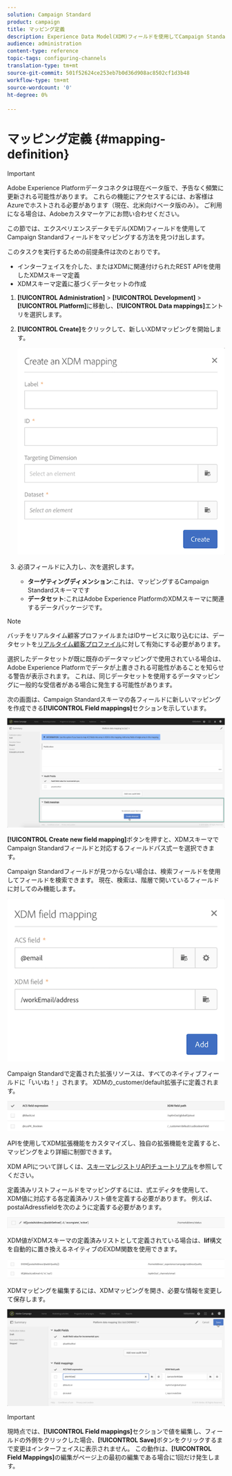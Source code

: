 ```yaml
---
solution: Campaign Standard
product: campaign
title: マッピング定義
description: Experience Data Model(XDM)フィールドを使用してCampaign Standardフィールドをマッピングする方法について説明します。
audience: administration
content-type: reference
topic-tags: configuring-channels
translation-type: tm+mt
source-git-commit: 501f52624ce253eb7b0d36d908ac8502cf1d3b48
workflow-type: tm+mt
source-wordcount: '0'
ht-degree: 0%

---
```



# マッピング定義 {#mapping-definition}

>[!IMPORTANT]
>
>Adobe Experience Platformデータコネクタは現在ベータ版で、予告なく頻繁に更新される可能性があります。 これらの機能にアクセスするには、お客様はAzureでホストされる必要があります（現在、北米向けベータ版のみ）。 ご利用になる場合は、Adobeカスタマーケアにお問い合わせください。

この節では、エクスペリエンスデータモデル(XDM)フィールドを使用してCampaign Standardフィールドをマッピングする方法を見つけ出します。

このタスクを実行するための前提条件は次のとおりです。

* インターフェイスを介した、またはXDMに関連付けられたREST APIを使用したXDMスキーマ定義
* XDMスキーマ定義に基づくデータセットの作成

1. **[!UICONTROL Administration]** > **[!UICONTROL Development]** > **[!UICONTROL Platform]**&#x200B;に移動し、**[!UICONTROL Data mappings]**&#x200B;エントリを選択します。

1. **[!UICONTROL Create]**&#x200B;をクリックして、新しいXDMマッピングを開始します。

   ![](assets/aep_createmapping.png)

1. 必須フィールドに入力し、次を選択します。

   * **ターゲティングディメンション**:これは、マッピングするCampaign Standardスキーマです
   * **データセット**:これはAdobe Experience PlatformのXDMスキーマに関連するデータパッケージです。

>[!NOTE]
>
>バッチをリアルタイム顧客プロファイルまたはIDサービスに取り込むには、データセットを[リアルタイム顧客プロファイル](https://docs.adobe.com/content/help/en/experience-platform/rtcdp/intro/get-started.html)に対して有効にする必要があります。
>
>選択したデータセットが既に既存のデータマッピングで使用されている場合は、Adobe Experience Platformでデータが上書きされる可能性があることを知らせる警告が表示されます。 これは、同じデータセットを使用するデータマッピングに一般的な受信者がある場合に発生する可能性があります。

次の画面は、Campaign Standardスキーマの各フィールドに新しいマッピングを作成できる&#x200B;**[!UICONTROL Field mappings]**&#x200B;セクションを示しています。

![](assets/aep_fieldmappings.png)

**[!UICONTROL Create new field mapping]**&#x200B;ボタンを押すと、XDMスキーマでCampaign Standardフィールドと対応するフィールドパス式ーを選択できます。

Campaign Standardフィールドが見つからない場合は、検索フィールドを使用してフィールドを検索できます。 現在、検索は、階層で開いているフィールドに対してのみ機能します。

![](assets/aep_mapfield.png)

Campaign Standardで定義された拡張リソースは、すべてのネイティブフィールドに「いいね！」されます。 XDMの_customer/default拡張子に定義されます。

![](assets/aep_fieldscusmapping.png)

APIを使用してXDM拡張機能をカスタマイズし、独自の拡張機能を定義すると、マッピングをより詳細に制御できます。

XDM APIについて詳しくは、[スキーマレジストリAPIチュートリアル](https://docs.adobe.com/content/help/ja-JP/experience-platform/xdm/api/getting-started.html)を参照してください。

定義済みリストフィールドをマッピングするには、式エディタを使用して、XDM値に対応する各定義済みリスト値を定義する必要があります。 例えば、postalAdressfieldを次のように定義する必要があります。

![](assets/aep_enummapping.png)

XDM値がXDMスキーマの定義済みリストとして定義されている場合は、**lif**&#x200B;構文を自動的に置き換えるネイティブのEXDM関数を使用できます。

![](assets/aep_enummappingexdm.png)

XDMマッピングを編集するには、XDMマッピングを開き、必要な情報を変更して保存します。

![](assets/aep_editmapping.png)

>[!IMPORTANT]
>
>現時点では、**[!UICONTROL Field mappings]**&#x200B;セクションで値を編集し、フィールドの外側をクリックした場合、**[!UICONTROL Save]**&#x200B;ボタンをクリックするまで変更はインターフェイスに表示されません。 この動作は、**[!UICONTROL Field Mappings]**&#x200B;の編集がページ上の最初の編集である場合に1回だけ発生します。
